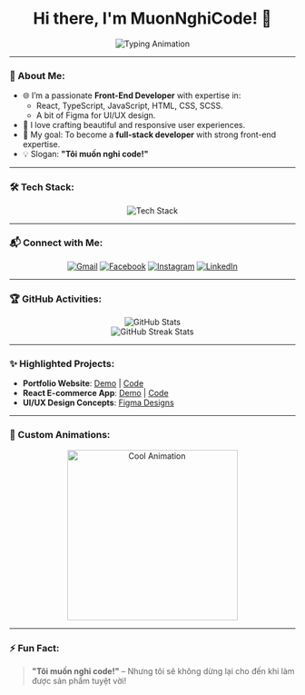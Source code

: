 <h1 align="center">Hi there, I'm MuonNghiCode! 👋</h1>

<p align="center">
  <img src="https://readme-typing-svg.demolab.com?font=Fira+Code&weight=500&size=24&pause=1000&color=4A90E2&center=true&vCenter=true&width=435&lines=Front-End+Developer;React%2C+TypeScript+Enthusiast;Crafting+Responsive+Websites;T%C3%B4i+mu%E1%BB%91n+ngh%E1%BB%89+code!" alt="Typing Animation" />
</p>

---

### 🌟 About Me:
- 🌐 I’m a passionate **Front-End Developer** with expertise in:
  - React, TypeScript, JavaScript, HTML, CSS, SCSS.
  - A bit of Figma for UI/UX design.
- 🚀 I love crafting beautiful and responsive user experiences.
- 🎯 My goal: To become a **full-stack developer** with strong front-end expertise.
- 💡 Slogan: **"Tôi muốn nghỉ code!"**

---

### 🛠️ Tech Stack:
<div align="center">
  <img src="https://skillicons.dev/icons?i=react,typescript,javascript,html,css,sass,figma" alt="Tech Stack" />
</div>

---

### 📬 Connect with Me:
<div align="center">
  <a href="mailto:youremail@gmail.com"><img src="https://img.shields.io/badge/Gmail-D14836?style=for-the-badge&logo=gmail&logoColor=white" alt="Gmail"></a>
  <a href="https://facebook.com/yourfacebook"><img src="https://img.shields.io/badge/Facebook-1877F2?style=for-the-badge&logo=facebook&logoColor=white" alt="Facebook"></a>
  <a href="https://instagram.com/yourinstagram"><img src="https://img.shields.io/badge/Instagram-E4405F?style=for-the-badge&logo=instagram&logoColor=white" alt="Instagram"></a>
  <a href="https://linkedin.com/in/yourlinkedin"><img src="https://img.shields.io/badge/LinkedIn-0077B5?style=for-the-badge&logo=linkedin&logoColor=white" alt="LinkedIn"></a>
</div>

---

### 🏆 GitHub Activities:
<div align="center">
  <img src="https://github-readme-stats.vercel.app/api?username=MuonNghiCode&show_icons=true&theme=radical&count_private=true" alt="GitHub Stats" />
  <br />
  <img src="https://github-readme-streak-stats.herokuapp.com/?user=MuonNghiCode&theme=radical" alt="GitHub Streak Stats" />
</div>

---

### ✨ Highlighted Projects:
- **Portfolio Website**: [Demo](#) | [Code](#)
- **React E-commerce App**: [Demo](#) | [Code](#)
- **UI/UX Design Concepts**: [Figma Designs](#)

---

### 🎨 Custom Animations:
<div align="center">
  <img src="https://media.giphy.com/media/qgQUggAC3Pfv687qPC/giphy.gif" width="300" alt="Cool Animation">
</div>

---

### ⚡ Fun Fact:
> **"Tôi muốn nghỉ code!"** – Nhưng tôi sẽ không dừng lại cho đến khi làm được sản phẩm tuyệt vời!
